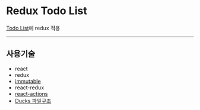 # Redux Todo List
[Todo List](../todo-list/README.md)에 redux 적용

---

## 사용기술
- react
- redux
- [immutable](./immutable.md)
- react-redux
- [react-actions](./redux-actions.md)
- [Ducks 파일구조](./ducks.md)
